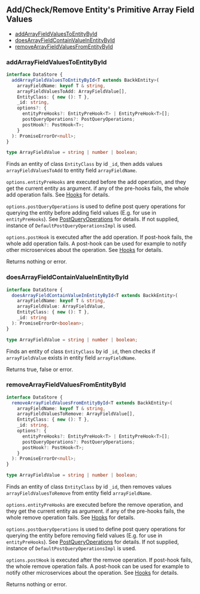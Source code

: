 ## Add/Check/Remove Entity's Primitive Array Field Values

- [addArrayFieldValuesToEntityById](#addarrayfieldvaluestoentitybyid)
- [doesArrayFieldContainValueInEntityById](#doesarrayfieldcontainvalueinentitybyid)
- [removeArrayFieldValuesFromEntityById](#removearrayfieldsvaluesfromentitybyid)

### <a name="addarrayfieldvaluestoentitybyid"></a> addArrayFieldValuesToEntityById

```ts
interface DataStore {
  addArrayFieldValuesToEntityById<T extends BackkEntity>(
    arrayFieldName: keyof T & string,
    arrayFieldValuesToAdd: ArrayFieldValue[],
    EntityClass: { new (): T },
    _id: string,
    options?: {
      entityPreHooks?: EntityPreHook<T> | EntityPreHook<T>[];
      postQueryOperations?: PostQueryOperations;
      postHook?: PostHook<T>;
    }
  ): PromiseErrorOr<null>;
}

type ArrayFieldValue = string | number | boolean;
```

Finds an entity of class `EntityClass` by id `_id`, then adds values `arrayFieldValuesToAdd` to entity field `arrayFieldName`.

`options.entityPreHooks` are executed before the add operation, and they get the current entity as argument.
if any of the pre-hooks fails, the whole add operation fails. See [Hooks](HOOKS.MD) for details.

`options.postQueryOperations` is used to define post query operations for querying the entity before adding field values (E.g. for use in `entityPreHooks`). See [PostQueryOperations](POST_QUERY_OPERATIONS.MD) for details. If not supplied, instance of `DefaultPostQueryOperationsImpl` is used.

`options.postHook` is executed after the add operation. If post-hook fails, the whole add operation fails. A post-hook can be used
for example to notify other microservices about the operation. See [Hooks](HOOKS.MD) for details.

Returns nothing or error.

### <a name="doesarrayfieldcontainvalueinentitybyid"></a> doesArrayFieldContainValueInEntityById

```ts
interface DataStore {
  doesArrayFieldContainValueInEntityById<T extends BackkEntity>(
    arrayFieldName: keyof T & string,
    arrayFieldValue: ArrayFieldValue,
    EntityClass: { new (): T },
    _id: string
  ): PromiseErrorOr<boolean>;
}

type ArrayFieldValue = string | number | boolean;
```

Finds an entity of class `EntityClass` by id `_id`, then checks if `arrayFieldValue` exists in entity field `arrayFieldName`.

Returns true, false or error.

### <a name="removearrayfieldvaluesfromentitybyid"></a> removeArrayFieldValuesFromEntityById

```ts
interface DataStore {
  removeArrayFieldValuesFromEntityById<T extends BackkEntity>(
    arrayFieldName: keyof T & string,
    arrayFieldValuesToRemove: ArrayFieldValue[],
    EntityClass: { new (): T },
    _id: string,
    options?: {
      entityPreHooks?: EntityPreHook<T> | EntityPreHook<T>[];
      postQueryOperations?: PostQueryOperations;
      postHook?: PostHook<T>;
    }
  ): PromiseErrorOr<null>;
}

type ArrayFieldValue = string | number | boolean;
```

Finds an entity of class `EntityClass` by id `_id`, then removes values `arrayFieldValuesToRemove` from entity field `arrayFieldName`.

`options.entityPreHooks` are executed before the remove operation, and they get the current entity as argument.
if any of the pre-hooks fails, the whole remove operation fails.  See [Hooks](HOOKS.MD) for details.

`options.postQueryOperations` is used to define post query operations for querying the entity before removing field values (E.g. for use in `entityPreHooks`). See [PostQueryOperations](POST_QUERY_OPERATIONS.MD) for details. If not supplied, instance of `DefaultPostQueryOperationsImpl` is used.

`options.postHook` is executed after the remvoe operation. If post-hook fails, the whole remove operation fails. A post-hook can be used
for example to notify other microservices about the operation. See [Hooks](HOOKS.MD) for details.

Returns nothing or error.
